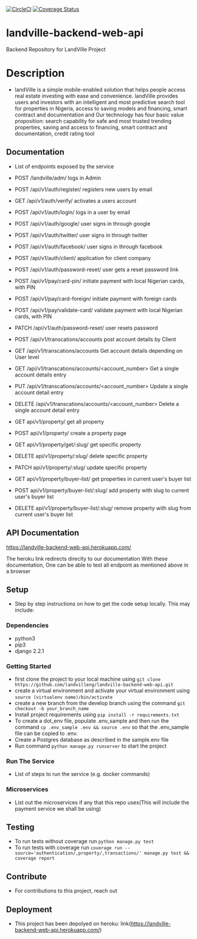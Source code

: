 [![CircleCI](https://circleci.com/gh/landvilleng/landville-backend-web-api.svg?style=svg&circle-token=0b67e7bdea3b38a5b4be3154613c500fb0ba12db)](https://circleci.com/gh/landvilleng/landville-backend-web-api) [![Coverage Status](https://coveralls.io/repos/github/landvilleng/landville-backend-web-api/badge.svg?branch=develop&t=8IKdIj)](https://coveralls.io/github/landvilleng/landville-backend-web-api?branch=develop)

# landville-backend-web-api

Backend Repository for LandVille Project

# Description

- landVille is a simple mobile-enabled solution that helps people access real estate investing with ease and convenience. landVille provides users and investors with an intelligent and most predictive search tool for properties in Nigeria, access to saving models and financing, smart contract and documentation and Our technology has four basic value proposition: search capability for safe and most trusted trending properties, saving and access to financing, smart contract and documentation, credit rating tool

## Documentation

- List of endpoints exposed by the service

* POST /landville/adm/ logs in Admin
* POST /api/v1/auth/register/ registers new users by email
* GET /api/v1/auth/verify/ activates a users account
* POST /api/v1/auth/login/ logs in a user by email
* POST /api/v1/auth/google/ user signs in through google
* POST /api/v1/auth/twitter/ user signs in through twitter
* POST /api/v1/auth/facebook/ user signs in through facebook
* POST /api/v1/auth/client/ application for client company
* POST /api/v1/auth/password-reset/ user gets a reset password link
* POST /api/v1/pay/card-pin/ initiate payment with local Nigerian cards, with PIN
* POST /api/v1/pay/card-foreign/ initiate payment with foreign cards
* POST /api/v1/pay/validate-card/ validate payment with local Nigerian cards, with PIN
* PATCH /api/v1/auth/password-reset/ user resets password
* POST /api/v1/transcations/accounts post account details by Client
* GET /api/v1/transcations/accounts Get account details depending on User level
* GET /api/v1/transcations/accounts/<account_number> Get a single account details entry
* PUT /api/v1/transcations/accounts/<account_number> Update a single account detail entry
* DELETE /api/v1/transcations/accounts/<account_number> Delete a single account detail entry

* GET api/v1/property/ get all property
* POST api/v1/property/ create a property page
* GET api/v1/property/get/:slug/  get specific property
* DELETE api/v1/property/:slug/ delete specific property
* PATCH api/v1/property/:slug/ update specific property
* GET api/v1/property/buyer-list/ get properties in current user's buyer list
* POST api/v1/property/buyer-list/:slug/ add property with slug to current user's buyer list
* DELETE api/v1/property/buyer-list/:slug/ remove property with slug from current user's buyer list

## API Documentation

https://landville-backend-web-api.herokuapp.com/

The heroku link redirects direclty to our documentation With these documentation, One can be able to test all endpoint as mentioned above in a browser

## Setup

- Step by step instructions on how to get the code setup locally. This may include:

### Dependencies

- python3
- pip3
- django 2.2.1

### Getting Started

- first clone the project to your local machine using `git clone https://github.com/landvilleng/landville-backend-web-api.git`
- create a virtual environment and activate your virtual environment using `source (virtualenv name)/bin/activate`
- create a new branch from the develop branch using the command `git checkout -b your_branch_name`
- Install project requirements using `pip install -r requirements.txt`
- To create a dot_env file, populate .env_sample and then run the command `cp .env_sample .env && source .env` so that the .env_sample file can be copied to .env.
- Create a Postgres database as described in the sample.env file
- Run command `python manage.py runserver` to start the project

### Run The Service

- List of steps to run the service (e.g. docker commands)

### Microservices

- List out the microservices if any that this repo uses(This will include the payment service we shall be using)

## Testing

- To run tests without coverage run `python manage.py test`
- To run tests with coverage run `coverage run --source='authentication/,property/,transactions/' manage.py test && coverage report`

## Contribute

- For contributions to this project, reach out

## Deployment

- This project has been depolyed on heroku:
  link(https://landville-backend-web-api.herokuapp.com/)
